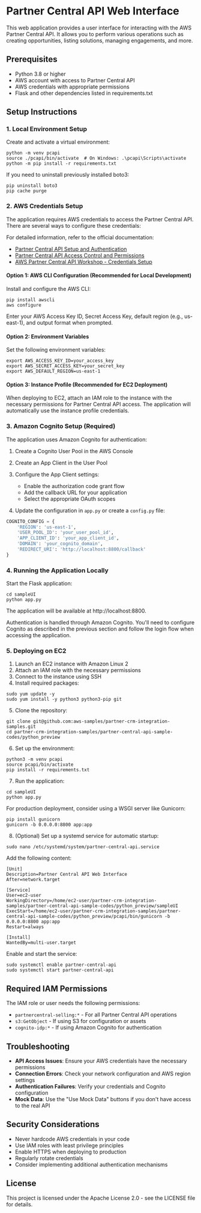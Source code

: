# Partner Central API Web Interface

This web application provides a user interface for interacting with the AWS Partner Central API. It allows you to perform various operations such as creating opportunities, listing solutions, managing engagements, and more.

## Prerequisites

- Python 3.8 or higher
- AWS account with access to Partner Central API
- AWS credentials with appropriate permissions
- Flask and other dependencies listed in requirements.txt

## Setup Instructions

### 1. Local Environment Setup

Create and activate a virtual environment:

```shell
python -m venv pcapi
source ./pcapi/bin/activate  # On Windows: .\pcapi\Scripts\activate
python -m pip install -r requirements.txt
```

If you need to uninstall previously installed boto3:
```shell
pip uninstall boto3
pip cache purge
```

### 2. AWS Credentials Setup

The application requires AWS credentials to access the Partner Central API. There are several ways to configure these credentials:

For detailed information, refer to the official documentation:
- [Partner Central API Setup and Authentication](https://docs.aws.amazon.com/partner-central/latest/APIReference/setup-authentication.html)
- [Partner Central API Access Control and Permissions](https://docs.aws.amazon.com/partner-central/latest/APIReference/access-control.html)
- [AWS Partner Central API Workshop - Credentials Setup](https://catalog.workshops.aws/partner-central-api/en-US/prerequisites/aws-account)

#### Option 1: AWS CLI Configuration (Recommended for Local Development)

Install and configure the AWS CLI:
```shell
pip install awscli
aws configure
```

Enter your AWS Access Key ID, Secret Access Key, default region (e.g., us-east-1), and output format when prompted.

#### Option 2: Environment Variables

Set the following environment variables:
```shell
export AWS_ACCESS_KEY_ID=your_access_key
export AWS_SECRET_ACCESS_KEY=your_secret_key
export AWS_DEFAULT_REGION=us-east-1
```

#### Option 3: Instance Profile (Recommended for EC2 Deployment)

When deploying to EC2, attach an IAM role to the instance with the necessary permissions for Partner Central API access. The application will automatically use the instance profile credentials.

### 3. Amazon Cognito Setup (Required)

The application uses Amazon Cognito for authentication:

1. Create a Cognito User Pool in the AWS Console
2. Create an App Client in the User Pool
3. Configure the App Client settings:
   - Enable the authorization code grant flow
   - Add the callback URL for your application
   - Select the appropriate OAuth scopes

4. Update the configuration in `app.py` or create a `config.py` file:
```python
COGNITO_CONFIG = {
    'REGION': 'us-east-1',
    'USER_POOL_ID': 'your_user_pool_id',
    'APP_CLIENT_ID': 'your_app_client_id',
    'DOMAIN': 'your_cognito_domain',
    'REDIRECT_URI': 'http://localhost:8800/callback'
}
```

### 4. Running the Application Locally

Start the Flask application:
```shell
cd sampleUI
python app.py
```

The application will be available at http://localhost:8800. 

Authentication is handled through Amazon Cognito. You'll need to configure Cognito as described in the previous section and follow the login flow when accessing the application.

### 5. Deploying on EC2

1. Launch an EC2 instance with Amazon Linux 2
2. Attach an IAM role with the necessary permissions
3. Connect to the instance using SSH
4. Install required packages:
```shell
sudo yum update -y
sudo yum install -y python3 python3-pip git
```

5. Clone the repository:
```shell
git clone git@github.com:aws-samples/partner-crm-integration-samples.git
cd partner-crm-integration-samples/partner-central-api-sample-codes/python_preview
```

6. Set up the environment:
```shell
python3 -m venv pcapi
source pcapi/bin/activate
pip install -r requirements.txt
```

7. Run the application:
```shell
cd sampleUI
python app.py
```

For production deployment, consider using a WSGI server like Gunicorn:
```shell
pip install gunicorn
gunicorn -b 0.0.0.0:8800 app:app
```

8. (Optional) Set up a systemd service for automatic startup:
```shell
sudo nano /etc/systemd/system/partner-central-api.service
```

Add the following content:
```
[Unit]
Description=Partner Central API Web Interface
After=network.target

[Service]
User=ec2-user
WorkingDirectory=/home/ec2-user/partner-crm-integration-samples/partner-central-api-sample-codes/python_preview/sampleUI
ExecStart=/home/ec2-user/partner-crm-integration-samples/partner-central-api-sample-codes/python_preview/pcapi/bin/gunicorn -b 0.0.0.0:8800 app:app
Restart=always

[Install]
WantedBy=multi-user.target
```

Enable and start the service:
```shell
sudo systemctl enable partner-central-api
sudo systemctl start partner-central-api
```

## Required IAM Permissions

The IAM role or user needs the following permissions:
- `partnercentral-selling:*` - For all Partner Central API operations
- `s3:GetObject` - If using S3 for configuration or assets
- `cognito-idp:*` - If using Amazon Cognito for authentication

## Troubleshooting

- **API Access Issues**: Ensure your AWS credentials have the necessary permissions
- **Connection Errors**: Check your network configuration and AWS region settings
- **Authentication Failures**: Verify your credentials and Cognito configuration
- **Mock Data**: Use the "Use Mock Data" buttons if you don't have access to the real API

## Security Considerations

- Never hardcode AWS credentials in your code
- Use IAM roles with least privilege principles
- Enable HTTPS when deploying to production
- Regularly rotate credentials
- Consider implementing additional authentication mechanisms

## License

This project is licensed under the Apache License 2.0 - see the LICENSE file for details.